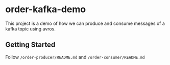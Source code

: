 # order-kafka-demo

This project is a demo of how we can produce and consume messages of a kafka topic using avros.

## Getting Started

Follow  ```/order-producer/README.md``` and ```/order-consumer/README.md```
